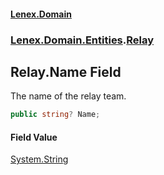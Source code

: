 #### [Lenex.Domain](index.md 'index')
### [Lenex.Domain.Entities](Lenex.Domain.Entities.md 'Lenex.Domain.Entities').[Relay](Lenex.Domain.Entities.Relay.md 'Lenex.Domain.Entities.Relay')

## Relay.Name Field

The name of the relay team.

```csharp
public string? Name;
```

#### Field Value
[System.String](https://docs.microsoft.com/en-us/dotnet/api/System.String 'System.String')